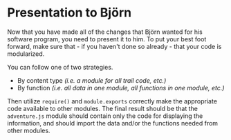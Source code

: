 # Presentation to Björn

Now that you have made all of the changes that Björn wanted for his software program, you need to present it to him. To put your best foot forward, make sure that - if you haven't done so already - that your code is modularized.

You can follow one of two strategies.

* By content type _(i.e. a module for all trail code, etc.)_
* By function _(i.e. all data in one module, all functions in one module, etc.)_

Then utilize `require()` and `module.exports` correctly make the appropriate code available to other modules. The final result should be that the `adventure.js` module should contain only the code for displaying the information, and should import the data and/or the functions needed from other modules.
